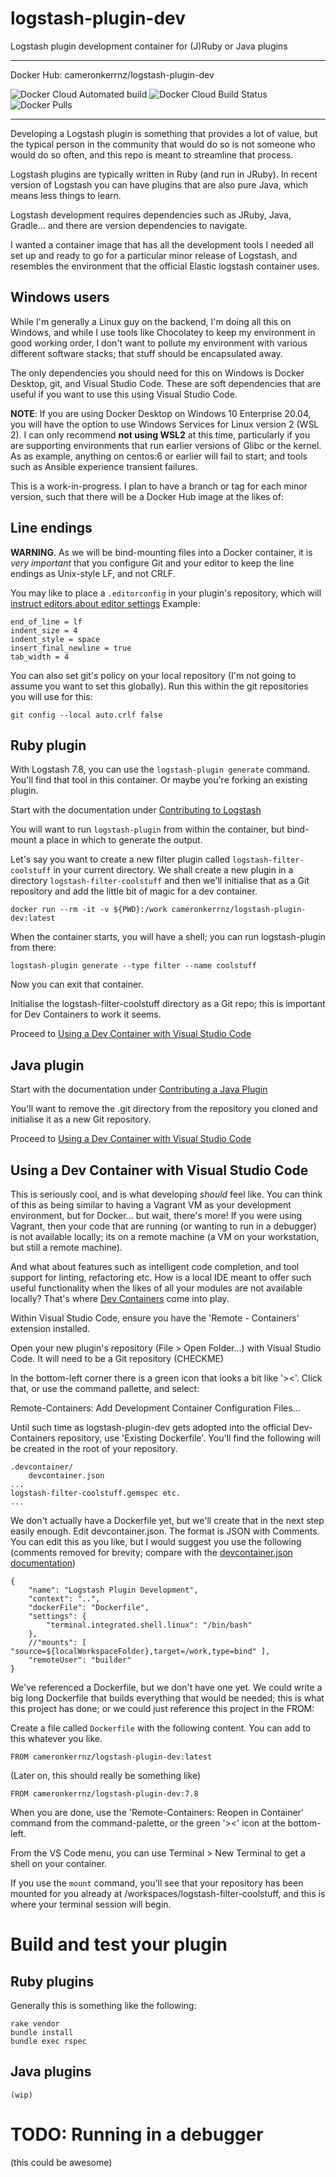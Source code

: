 # logstash-plugin-dev
Logstash plugin development container for (J)Ruby or Java plugins

---

Docker Hub: cameronkerrnz/logstash-plugin-dev

![Docker Cloud Automated build](https://img.shields.io/docker/cloud/automated/cameronkerrnz/logstash-plugin-dev)
![Docker Cloud Build Status](https://img.shields.io/docker/cloud/build/cameronkerrnz/logstash-plugin-dev)
![Docker Pulls](https://img.shields.io/docker/pulls/cameronkerrnz/logstash-plugin-dev)

---

Developing a Logstash plugin is something that provides a lot of value,
but the typical person in the community that would do so is not someone
who would do so often, and this repo is meant to streamline that process.

Logstash plugins are typically written in Ruby (and run in JRuby). In
recent version of Logstash you can have plugins that are also pure Java,
which means less things to learn.

Logstash development requires dependencies such as JRuby, Java, Gradle...
and there are version dependencies to navigate.

I wanted a container image that has all the development tools I needed
all set up and ready to go for a particular minor release of Logstash,
and resembles the environment that the official Elastic logstash
container uses.

## Windows users

While I'm generally a Linux guy on the backend, I'm doing all this on Windows, and while I use tools like Chocolatey to keep my environment in good working order, I don't want to pollute my environment with various different software stacks; that stuff should be encapsulated away.

The only dependencies you should need for this on Windows is Docker Desktop, git, and Visual Studio Code. These are soft dependencies that are useful if you want to use this using Visual Studio Code.

**NOTE**: If you are using Docker Desktop on Windows 10 Enterprise 20.04, you will have the option to use Windows Services for Linux version 2 (WSL 2). I can only recommend **not using WSL2** at this time, particularly if you are supporting environments that run earlier versions of Glibc or the kernel. As as example, anything on centos:6 or earlier will fail to start; and tools such as Ansible experience transient failures.

This is a work-in-progress. I plan to have a branch or tag for each minor
version, such that there will be a Docker Hub image at the likes of:

## Line endings

**WARNING**. As we will be bind-mounting files into a Docker container, it is *very important* that you configure Git and your editor to keep the line endings as Unix-style LF, and not CRLF.

You may like to place a `.editorconfig` in your plugin's repository, which will [instruct editors about editor settings](https://editorconfig.org/) Example:

    end_of_line = lf
    indent_size = 4
    indent_style = space
    insert_final_newline = true
    tab_width = 4

You can also set git's policy on your local repository (I'm not going to assume you want to set this globally). Run this within the git repositories you will use for this:

    git config --local auto.crlf false


## Ruby plugin

With Logstash 7.8, you can use the `logstash-plugin generate` command. You'll find that tool in this container. Or maybe you're forking an existing plugin.

Start with the documentation under [Contributing to Logstash](https://www.elastic.co/guide/en/logstash/current/contributing-to-logstash.html)

You will want to run `logstash-plugin` from within the container, but bind-mount a place in which to generate the output.

Let's say you want to create a new filter plugin called `logstash-filter-coolstuff` in your current directory. We shall create a new plugin in a directory `logstash-filter-coolstuff` and then we'll initialise that as a Git repository and add the little bit of magic for a dev container.

    docker run --rm -it -v ${PWD}:/work cameronkerrnz/logstash-plugin-dev:latest

When the container starts, you will have a shell; you can run logstash-plugin from there:

    logstash-plugin generate --type filter --name coolstuff

Now you can exit that container.

Initialise the logstash-filter-coolstuff directory as a Git repo; this is important for Dev Containers to work it seems.

Proceed to [Using a Dev Container with Visual Studio Code](#using-a-dev-container-with-visual-studio-code)

## Java plugin

Start with the documentation under [Contributing a Java Plugin](https://www.elastic.co/guide/en/logstash/current/contributing-java-plugin.html)

You'll want to remove the .git directory from the repository you cloned and initialise it as a new Git repository.

Proceed to [Using a Dev Container with Visual Studio Code](#using-a-dev-container-with-visual-studio-code)

## Using a Dev Container with Visual Studio Code

This is seriously cool, and is what developing _should_ feel like. You can think of this as being similar to having a Vagrant VM as your development environment, but for Docker... but wait, there's more! If you were using Vagrant, then your code that are running (or wanting to run in a debugger) is not available locally; its on a remote machine (a VM on your workstation, but still a remote machine).

And what about features such as intelligent code completion, and tool support for linting, refactoring etc. How is a local IDE meant to offer such useful functionality when the likes of all your modules are not available locally? That's where [Dev Containers](https://code.visualstudio.com/docs/remote/containers) come into play.

Within Visual Studio Code, ensure you have the 'Remote - Containers' extension installed.

Open your new plugin's repository (File > Open Folder...) with Visual Studio Code. It will need to be a Git repository (CHECKME)

In the bottom-left corner there is a green icon that looks a bit like '><'. Click that, or use the command pallette, and select:

Remote-Containers: Add Development Container Configuration Files...

Until such time as logstash-plugin-dev gets adopted into the official Dev-Containers repository, use 'Existing Dockerfile'. You'll find the following will be created in the root of your repository.

    .devcontainer/
        devcontainer.json
    ...
    logstash-filter-coolstuff.gemspec etc.
    ...

We don't actually have a Dockerfile yet, but we'll create that in the next step easily enough. Edit devcontainer.json. The format is JSON with Comments. You can
edit this as you like, but I would suggest you use the following (comments removed for brevity; compare with the [devcontainer.json documentation](https://aka.ms/vscode-remote/devcontainer.json))

    {
        "name": "Logstash Plugin Development",
        "context": "..",
        "dockerFile": "Dockerfile",
        "settings": { 
            "terminal.integrated.shell.linux": "/bin/bash"
        },
        //"mounts": [ "source=${localWorkspaceFolder},target=/work,type=bind" ],
        "remoteUser": "builder"
    }

We've referenced a Dockerfile, but we don't have one yet. We could write a big long Dockerfile that builds everything that would be needed; this is what this project has done; or we could just reference this project in the FROM:

Create a file called `Dockerfile` with the following content. You can add to this whatever you like.

    FROM cameronkerrnz/logstash-plugin-dev:latest

(Later on, this should really be something like)

    FROM cameronkerrnz/logstash-plugin-dev:7.8

When you are done, use the 'Remote-Containers: Reopen in Container' command from the command-palette, or the green '><' icon at the bottom-left.

From the VS Code menu, you can use Terminal > New Terminal to get a shell on your container.

If you use the `mount` command, you'll see that your repository has been mounted for you already at /workspaces/logstash-filter-coolstuff, and this is where your terminal session will begin.

# Build and test your plugin

## Ruby plugins

Generally this is something like the following:

    rake vendor
    bundle install
    bundle exec rspec

## Java plugins

    (wip)

# TODO: Running in a debugger

(this could be awesome)